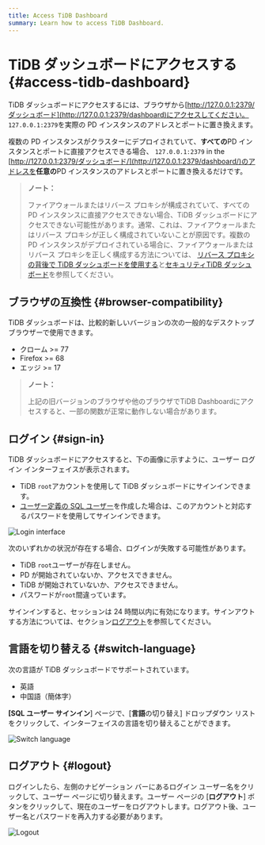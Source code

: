 ```yaml
---
title: Access TiDB Dashboard
summary: Learn how to access TiDB Dashboard.
---
```


# TiDB ダッシュボードにアクセスする {#access-tidb-dashboard}

TiDB ダッシュボードにアクセスするには、ブラウザから[http://127.0.0.1:2379/ダッシュボード](http://127.0.0.1:2379/dashboard)にアクセスしてください。 `127.0.0.1:2379`を実際の PD インスタンスのアドレスとポートに置き換えます。

複数の PD インスタンスがクラスターにデプロイされていて、**すべての**PD インスタンスとポートに直接アクセスできる場合、 `127.0.0.1:2379` in the [http://127.0.0.1:2379/ダッシュボード/](http://127.0.0.1:2379/dashboard/)のアドレスを<strong>任意の</strong>PD インスタンスのアドレスとポートに置き換えるだけです。

> **ノート：**
>
> ファイアウォールまたはリバース プロキシが構成されていて、すべての PD インスタンスに直接アクセスできない場合、TiDB ダッシュボードにアクセスできない可能性があります。通常、これは、ファイアウォールまたはリバース プロキシが正しく構成されていないことが原因です。複数の PD インスタンスがデプロイされている場合に、ファイアウォールまたはリバース プロキシを正しく構成する方法については、 [リバース プロキシの背後で TiDB ダッシュボードを使用する](/dashboard/dashboard-ops-reverse-proxy.md)と[セキュリティTiDB ダッシュボード](/dashboard/dashboard-ops-security.md)を参照してください。

## ブラウザの互換性 {#browser-compatibility}

TiDB ダッシュボードは、比較的新しいバージョンの次の一般的なデスクトップ ブラウザーで使用できます。

-   クローム &gt;= 77
-   Firefox &gt;= 68
-   エッジ &gt;= 17

> **ノート：**
>
> 上記の旧バージョンのブラウザや他のブラウザでTiDB Dashboardにアクセスすると、一部の関数が正常に動作しない場合があります。

## ログイン {#sign-in}

TiDB ダッシュボードにアクセスすると、下の画像に示すように、ユーザー ログイン インターフェイスが表示されます。

-   TiDB `root`アカウントを使用して TiDB ダッシュボードにサインインできます。
-   [ユーザー定義の SQL ユーザー](/dashboard/dashboard-user.md)を作成した場合は、このアカウントと対応するパスワードを使用してサインインできます。

![Login interface](https://download.pingcap.com/images/docs/dashboard/dashboard-access-login.png)

次のいずれかの状況が存在する場合、ログインが失敗する可能性があります。

-   TiDB `root`ユーザーが存在しません。
-   PD が開始されていないか、アクセスできません。
-   TiDB が開始されていないか、アクセスできません。
-   パスワードが`root`間違っています。

サインインすると、セッションは 24 時間以内に有効になります。サインアウトする方法については、セクション[ログアウト](#logout)を参照してください。

## 言語を切り替える {#switch-language}

次の言語が TiDB ダッシュボードでサポートされています。

-   英語
-   中国語（簡体字）

**[SQL ユーザー サインイン**] ページで、[<strong>言語</strong>の切り替え] ドロップダウン リストをクリックして、インターフェイスの言語を切り替えることができます。

![Switch language](https://download.pingcap.com/images/docs/dashboard/dashboard-access-switch-language.png)

## ログアウト {#logout}

ログインしたら、左側のナビゲーション バーにあるログイン ユーザー名をクリックして、ユーザー ページに切り替えます。ユーザー ページの [**ログアウト**] ボタンをクリックして、現在のユーザーをログアウトします。ログアウト後、ユーザー名とパスワードを再入力する必要があります。

![Logout](https://download.pingcap.com/images/docs/dashboard/dashboard-access-logout.png)
